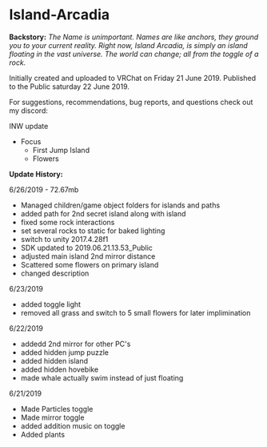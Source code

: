 # Island-Arcadia
<b>Backstory:</b> <i>The Name is unimportant. Names are like anchors, they ground you to your current reality.  Right now, Island Arcadia, is simply an island floating in the vast universe. The world can change; all from the toggle of a rock. </i>

Initially created and uploaded to VRChat on Friday 21 June 2019. 
Published to the Public saturday 22 June 2019.

For suggestions, recommendations, bug reports, and questions check out my discord: 

INW update
  - Focus
    - First Jump Island
    - Flowers

<B>Update History:</B>  

6/26/2019 - 72.67mb
  - Managed children/game object folders for islands and paths
  - added path for 2nd secret island along with island
  - fixed some rock interactions
  - set several rocks to static for baked lighting
  - switch to unity 2017.4.28f1
  - SDK updated to 2019.06.21.13.53_Public
  - adjusted main island 2nd mirror distance
  - Scattered some flowers on primary island
  - changed description
  
6/23/2019
  - added toggle light
  - removed all grass and switch to 5 small flowers for later implimination

6/22/2019
  - addedd 2nd mirror for other PC's
  - added hidden jump puzzle
  - added hidden island
  - added hidden hovebike
  - made whale actually swim instead of just floating
  
6/21/2019
  - Made Particles toggle
  - Made mirror toggle
  - added addition music on toggle
  - Added plants
